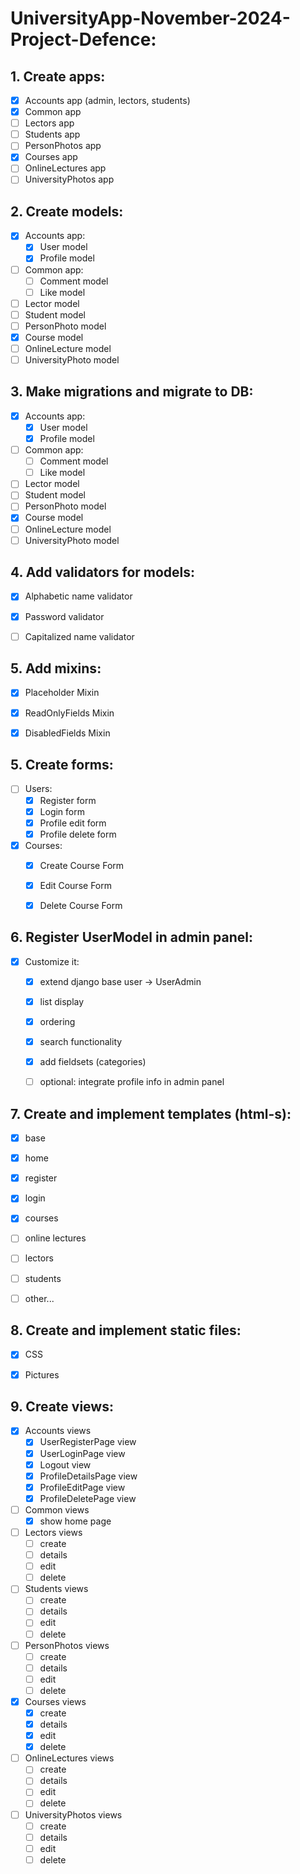 # UniversityApp-November-2024-Project-Defence:


## 1. Create apps:
- [x] Accounts app (admin, lectors, students)
- [x] Common app
- [ ] Lectors app
- [ ] Students app
- [ ] PersonPhotos app
- [x] Courses app
- [ ] OnlineLectures app
- [ ] UniversityPhotos app

## 2. Create models:
- [x] Accounts app:
    - [x] User model
    - [x] Profile model
- [ ] Common app:
    - [ ] Comment model
    - [ ] Like model
- [ ] Lector model
- [ ] Student model
- [ ] PersonPhoto model
- [x] Course model
- [ ] OnlineLecture model
- [ ] UniversityPhoto model

## 3. Make migrations and migrate to DB:
- [x] Accounts app:
    - [x] User model
    - [x] Profile model
- [ ] Common app:
    - [ ] Comment model
    - [ ] Like model
- [ ] Lector model
- [ ] Student model
- [ ] PersonPhoto model
- [x] Course model
- [ ] OnlineLecture model
- [ ] UniversityPhoto model

## 4. Add validators for models:

- [x] Alphabetic name validator
- [x] Password validator
- [ ] Capitalized name validator


## 5. Add mixins:
- [x] Placeholder Mixin
- [x] ReadOnlyFields Mixin
- [x] DisabledFields Mixin


## 5. Create forms:
- [ ] Users:
  - [x] Register form
  - [x] Login form
  - [x] Profile edit form
  - [x] Profile delete form
- [x] Courses:
  - [x] Create Course Form
  - [x] Edit Course Form
  - [x] Delete Course Form


## 6. Register UserModel in admin panel:
- [x] Customize it:
    - [x] extend django base user -> UserAdmin
    - [x] list display
    - [x] ordering
    - [x] search functionality
    - [x] add fieldsets (categories)
    - [ ] optional: integrate profile info in admin panel


## 7. Create and implement templates (html-s):
- [x] base
- [x] home
- [x] register
- [x] login
- [x] courses
- [ ] online lectures
- [ ] lectors
- [ ] students
- [ ] other...


## 8. Create and implement static files:
- [x] CSS
- [x] Pictures


## 9. Create views:
- [x] Accounts views
    - [x] UserRegisterPage view
    - [x] UserLoginPage view
    - [x] Logout view
    - [x] ProfileDetailsPage view
    - [x] ProfileEditPage view
    - [x] ProfileDeletePage view
- [ ] Common views
    - [x] show home page
- [ ] Lectors views
    - [ ] create
    - [ ] details
    - [ ] edit
    - [ ] delete
- [ ] Students views
    - [ ] create
    - [ ] details
    - [ ] edit
    - [ ] delete
- [ ] PersonPhotos views
    - [ ] create
    - [ ] details
    - [ ] edit
    - [ ] delete
- [x] Courses views
    - [x] create
    - [x] details
    - [x] edit
    - [x] delete
- [ ] OnlineLectures views
    - [ ] create
    - [ ] details
    - [ ] edit
    - [ ] delete
- [ ] UniversityPhotos views
    - [ ] create
    - [ ] details
    - [ ] edit
    - [ ] delete